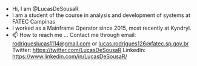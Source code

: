 - Hi, I am @LucasDeSousaR
- I am a student of the course in analysis and development of systems at FATEC Campinas
- I worked as a Mainframe Operator since 2015, most recently at Kyndryl.
- 📫 How to reach me ...
Contact me through 
email: rodrigueslucas1114@gmail.com or lucas.rodrigues126@fatec.sp.gov.br
Twitter: https://twitter.com/LucasDeSousaR
LinkedIn: https://www.linkedin.com/in/LucasDeSousaR/
<!---
LucasDeSousaR/LucasDeSousaR is a ✨ special ✨ repository because its `README.md` (this file) appears on your GitHub profile.
You can click the Preview link to take a look at your changes.
--->
